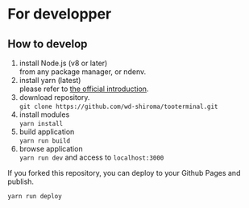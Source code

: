 # For developper

## How to develop

1. install Node.js (v8 or later)  
from any package manager, or ndenv.
2. install yarn (latest)  
please refer to [the official introduction](https://yarnpkg.com/lang/en/docs/install/#windows-stable).
3. download repository.  
`git clone https://github.com/wd-shiroma/tooterminal.git`
4. install modules  
`yarn install`
5. build application  
`yarn run build`
6. browse application  
`yarn run dev` and access to `localhost:3000`

If you forked this repository, you can deploy to your Github Pages and publish.

`yarn run deploy`

